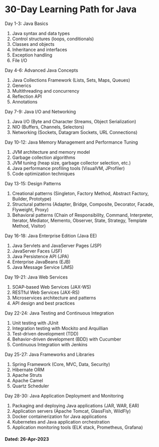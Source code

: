 # 30-Day Learning Path for Java

Day 1-3: Java Basics
1. Java syntax and data types
2. Control structures (loops, conditionals)
3. Classes and objects
4. Inheritance and interfaces
5. Exception handling
6. File I/O

Day 4-6: Advanced Java Concepts
1. Java Collections Framework (Lists, Sets, Maps, Queues)
2. Generics
3. Multithreading and concurrency
4. Reflection API
5. Annotations

Day 7-9: Java I/O and Networking
1. Java I/O (Byte and Character Streams, Object Serialization)
2. NIO (Buffers, Channels, Selectors)
3. Networking (Sockets, Datagram Sockets, URL Connections)

Day 10-12: Java Memory Management and Performance Tuning
1. JVM architecture and memory model
2. Garbage collection algorithms
3. JVM tuning (heap size, garbage collector selection, etc.)
4. Java performance profiling tools (VisualVM, JProfiler)
5. Code optimization techniques

Day 13-15: Design Patterns
1. Creational patterns (Singleton, Factory Method, Abstract Factory, Builder, Prototype)
2. Structural patterns (Adapter, Bridge, Composite, Decorator, Facade, Flyweight, Proxy)
3. Behavioral patterns (Chain of Responsibility, Command, Interpreter, Iterator, Mediator, Memento, Observer, State, Strategy, Template Method, Visitor)

Day 16-18: Java Enterprise Edition (Java EE)
1. Java Servlets and JavaServer Pages (JSP)
2. JavaServer Faces (JSF)
3. Java Persistence API (JPA)
4. Enterprise JavaBeans (EJB)
5. Java Message Service (JMS)

Day 19-21: Java Web Services
1. SOAP-based Web Services (JAX-WS)
2. RESTful Web Services (JAX-RS)
3. Microservices architecture and patterns
4. API design and best practices

Day 22-24: Java Testing and Continuous Integration
1. Unit testing with JUnit
2. Integration testing with Mockito and Arquillian
3. Test-driven development (TDD)
4. Behavior-driven development (BDD) with Cucumber
5. Continuous Integration with Jenkins

Day 25-27: Java Frameworks and Libraries
1. Spring Framework (Core, MVC, Data, Security)
2. Hibernate ORM
3. Apache Struts
4. Apache Camel
5. Quartz Scheduler

Day 28-30: Java Application Deployment and Monitoring
1. Packaging and deploying Java applications (JAR, WAR, EAR)
2. Application servers (Apache Tomcat, GlassFish, WildFly)
3. Docker containerization for Java applications
4. Kubernetes and Java application orchestration
5. Application monitoring tools (ELK stack, Prometheus, Grafana)

#### Dated: 26-Apr-2023